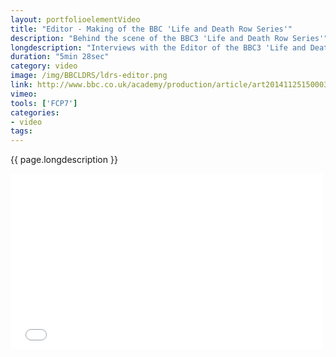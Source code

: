 ```yaml
---
layout: portfolioelementVideo
title: "Editor - Making of the BBC 'Life and Death Row Series'"
description: "Behind the scene of the BBC3 'Life and Death Row Series'"
longdescription: "Interviews with the Editor of the BBC3 'Life and Death Row Series', to gain an insight into the making of observational documentaries at the BBC, for the BBC Academy, College of Production."
duration: "5min 28sec"
category: video
image: /img/BBCLDRS/ldrs-editor.png
link: http://www.bbc.co.uk/academy/production/article/art20141125150003760
vimeo: 
tools: ['FCP7']
categories: 
- video
tags:
---
```


 {{ page.longdescription }}

<div class="videoWrapper">
<iframe src="//player.vimeo.com/video/{{ page.vimeo }}?title=0&amp;byline=0&amp;portrait=0" width="500" height="281" frameborder="0" webkitallowfullscreen mozallowfullscreen allowfullscreen></iframe>
</div>
